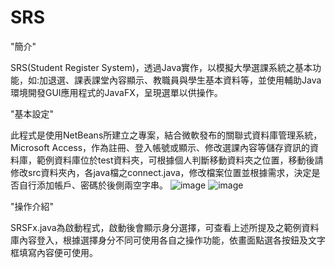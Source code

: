 # SRS

"簡介"

SRS(Student Register System)，透過Java實作，以模擬大學選課系統之基本功能，如:加退選、課表課堂內容顯示、教職員與學生基本資料等，並使用輔助Java環境開發GUI應用程式的JavaFX，呈現選單以供操作。

"基本設定"

此程式是使用NetBeans所建立之專案，結合微軟發布的關聯式資料庫管理系統，Microsoft Access，作為註冊、登入帳號或顯示、修改選課內容等儲存資訊的資料庫，範例資料庫位於test資料夾，可根據個人判斷移動資料夾之位置，移動後請修改src資料夾內，各java檔之connect.java，修改檔案位置並根據需求，決定是否自行添加帳戶、密碼於後側兩空字串。
![image](https://user-images.githubusercontent.com/44157186/126092529-6dc622f0-d836-4f1e-87bd-09bd012c4484.png)
![image](https://user-images.githubusercontent.com/44157186/126092191-5c22e6e9-649b-47de-a782-9f82b02289ea.png)

"操作介紹"

SRSFx.java為啟動程式，啟動後會顯示身分選擇，可查看上述所提及之範例資料庫內容登入，根據選擇身分不同可使用各自之操作功能，依畫面點選各按鈕及文字框填寫內容便可使用。


